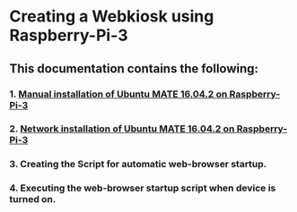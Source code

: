 # Creating a Webkiosk using Raspberry-Pi-3

## This documentation contains the following:
### 1. [Manual installation of Ubuntu MATE 16.04.2 on Raspberry-Pi-3](https://github.com/behmardibehrad/Raspberry-Pi-3-WebKiosk/tree/master/Manual%20Installation)
### 2. [Network installation of Ubuntu MATE 16.04.2 on Raspberry-Pi-3](https://github.com/behmardibehrad/Raspberry-Pi-3-WebKiosk/tree/master/Network%20Installation)
### 3. Creating the Script for automatic web-browser startup.
### 4. Executing the web-browser startup script when device is turned on.

